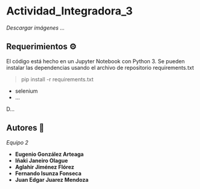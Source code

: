 # Actividad_Integradora_3

_Descargar imágenes ..._

## Requerimientos ⚙️

El código está hecho en un Jupyter Notebook con Python 3. Se pueden instalar las dependencias usando el archivo de repositorio requirements.txt

> pip install -r requirements.txt

* selenium
* ...  

D...

## Autores 📝

_Equipo 2_

* **Eugenio González Arteaga**
* **Iñaki Janeiro Olague**
* **Aglahir Jiménez Flórez**
* **Fernando Isunza Fonseca**
* **Juan Edgar Juarez Mendoza**
